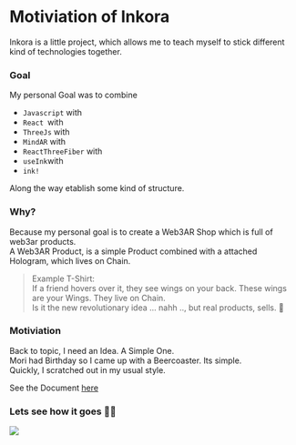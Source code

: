 # Motiviation of Inkora

Inkora is a little project, which allows me to teach myself to stick different kind of technologies together.


### Goal 

My personal Goal was to combine 
- `Javascript` with 
- `React `with 
- `ThreeJs` with 
- `MindAR` with 
- `ReactThreeFiber` with 
- `useInk`with 
- `ink!` 

Along the way etablish some kind of structure.

### Why? 
Because my personal goal is to create a Web3AR Shop which is full of web3ar products.    
A Web3AR Product, is a simple Product combined with a attached Hologram, which lives on Chain.  
> Example T-Shirt:   
> If a friend hovers over it, they see wings on your back. These wings are your Wings. They live on Chain.    
> Is it the new revolutionary idea ... nahh .., but real products, sells.  🛒

### Motiviation

Back to topic, I need an Idea. A Simple One.    
Mori had Birthday so I came up with a Beercoaster. Its simple.  
Quickly, I scratched out in my usual style.  

See the Document [here](/Notes/Software-Design.md)


### Lets see how it goes 🧑‍🏭

![](/assets/CatRubic.jpg)